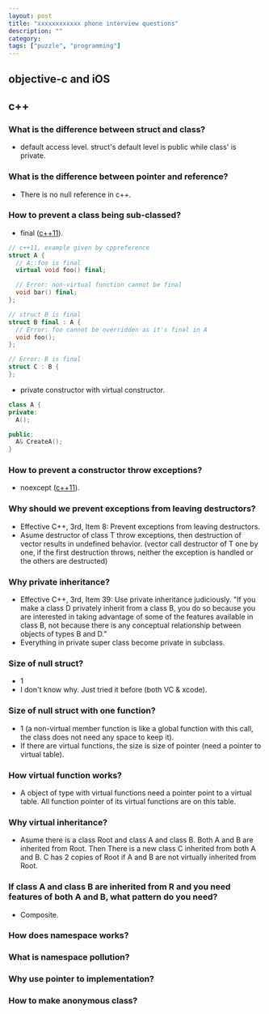 ```yaml
---
layout: post
title: "xxxxxxxxxxxx phone interview questions"
description: ""
category:
tags: ["puzzle", "programming"]
---
```


## objective-c and iOS

## c++

### What is the difference between struct and class?
* default access level. struct's default level is public while class' is private.

### What is the difference between pointer and reference?
* There is no null reference in c++.

### How to prevent a class being sub-classed?
* final ([c++11](http://en.cppreference.com/w/cpp/language/final)).

~~~ cpp
// c++11, example given by cppreference
struct A {
  // A::foo is final
  virtual void foo() final;

  // Error: non-virtual function cannot be final
  void bar() final;
};

// struct B is final
struct B final : A {
  // Error: foo cannot be overridden as it's final in A
  void foo();
};

// Error: B is final
struct C : B {
};
~~~

* private constructor with virtual constructor.

~~~ cpp
class A {
private:
  A();

public:
  A& CreateA();
}
~~~

### How to prevent a constructor throw exceptions?
* noexcept ([c++11](http://www.stroustrup.com/C++11FAQ.html#noexcept)).

### Why should we prevent exceptions from leaving destructors?
* Effective C++, 3rd, Item 8: Prevent exceptions from leaving destructors.
* Asume destructor of class T throw exceptions, then destruction of vector<T>
results in undefined behavior. (vector call destructor of T one by one, if the
first destruction throws, neither the exception is handled or the others are
destructed)

### Why private inheritance?
* Effective C++, 3rd, Item 39: Use private inheritance judiciously. "If you make
a class D privately inherit from a class B, you do so because you are
interested in taking advantage of some of the features available in class B,
not because there is any conceptual relationship between objects of types B
and D."
* Everything in private super class become private in subclass.

### Size of null struct?
* 1
* I don't know why. Just tried it before (both VC & xcode).

### Size of null struct with one function?
* 1 (a non-virtual member function is like a global function with this call,
the class does not need any space to keep it).
* If there are virtual functions, the size is size of pointer
(need a pointer to virtual table).

### How virtual function works?
* A object of type with virtual functions need a pointer point to a virtual
table. All function pointer of its virtual functions are on this table.

### Why virtual inheritance?
* Asume there is a class Root and class A and class B. Both A and B are inherited
from Root. Then There is a new class C inherited from both A and B. C has 2 copies
of Root if A and B are not virtually inherited from Root.

### If class A and class B are inherited from R and you need features of both A and B, what pattern do you need?
* Composite.

### How does namespace works?

### What is namespace pollution?

### Why use pointer to implementation?

### How to make anonymous class?
